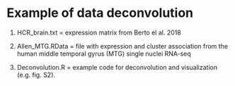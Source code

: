 # Example of data deconvolution

1) HCR_brain.txt = expression matrix from Berto el al. 2018

2) Allen_MTG.RData = file with expression and cluster association from the human middle temporal gyrus (MTG) single nuclei RNA-seq 

3) Deconvolution.R = example code for deconvolution and visualization (e.g. fig. S2).
